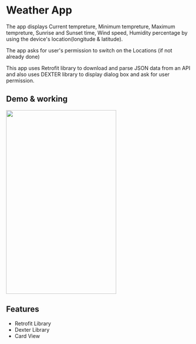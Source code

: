 # Weather App

The app displays Current tempreture, Minimum tempreture, Maximum tempreture, Sunrise and Sunset time, Wind speed, Humidity percentage by using the device's location(longitude & latitude).

The app asks for user's permission to switch on the Locations (if not already done)

This app uses Retrofit library to download and parse JSON data from an API and also uses DEXTER library to display dialog box and ask for user permission.

## Demo & working

<img src="https://user-images.githubusercontent.com/86758072/127002270-d3b8590a-6738-4160-bf99-cf146d5f8ded.gif" width="300" height="500">

## Features

- Retrofit Library
- Dexter Library
- Card View
